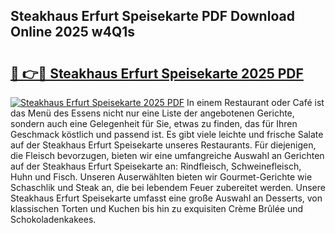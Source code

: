 ## Steakhaus Erfurt Speisekarte PDF Download Online 2025 w4Q1s

# <h2><a href="http://gccutt3.nevu.top/?p=Steakhaus+Erfurt+Speisekarte">🔗 👉🔴 Steakhaus Erfurt Speisekarte 2025 PDF</a></h2>

[![Steakhaus Erfurt Speisekarte 2025 PDF](https://i.imgur.com/dBaPXMq.png)](http://gccutt3.nevu.top/?p=Steakhaus+Erfurt+Speisekarte)
In einem Restaurant oder Café ist das Menü des Essens nicht nur eine Liste der angebotenen Gerichte, sondern auch eine Gelegenheit für Sie, etwas zu finden, das für Ihren Geschmack köstlich und passend ist. Es gibt viele leichte und frische Salate auf der Steakhaus Erfurt Speisekarte unseres Restaurants. Für diejenigen, die Fleisch bevorzugen, bieten wir eine umfangreiche Auswahl an Gerichten auf der Steakhaus Erfurt Speisekarte an: Rindfleisch, Schweinefleisch, Huhn und Fisch. Unseren Auserwählten bieten wir Gourmet-Gerichte wie Schaschlik und Steak an, die bei lebendem Feuer zubereitet werden. Unsere Steakhaus Erfurt Speisekarte umfasst eine große Auswahl an Desserts, von klassischen Torten und Kuchen bis hin zu exquisiten Crème Brûlée und Schokoladenkakees.
